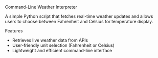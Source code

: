 Command-Line Weather Interpreter  

A simple Python script that fetches real-time weather updates and allows users to choose between Fahrenheit and Celsius for temperature display.  

Features  
- Retrieves live weather data from APIs  
- User-friendly unit selection (Fahrenheit or Celsius)  
- Lightweight and efficient command-line interface  
